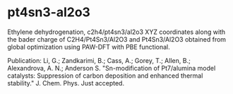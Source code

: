 # pt4sn3-al2o3
Ethylene dehydrogenation, c2h4/pt4sn3/al2o3
XYZ coordinates along with the bader charge of C2H4/Pt4Sn3/Al2O3 and Pt4Sn3/Al2O3 obtained from global optimization using PAW-DFT with PBE functional.

Publication: Li, G.; Zandkarimi, B.; Cass, A.; Gorey, T.; Allen, B.; Alexandrova, A. N.; Anderson S. "Sn-modification of Pt7/alumina model catalysts: Suppression of carbon deposition and enhanced thermal stability." J. Chem. Phys. Just accepted.
